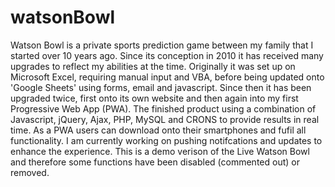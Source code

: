 # watsonBowl

Watson Bowl is a private sports prediction game between my family that I started over 10 years ago. Since its conception in 2010 it has received many upgrades to reflect my abilities at the time. Originally it was set up on Microsoft Excel, requiring manual input and VBA, before being updated onto 'Google Sheets' using forms, email and javascript. Since then it has been upgraded twice, first onto its own website and then again into my first Progressive Web App (PWA). The finished product using a combination of Javascript, jQuery, Ajax, PHP, MySQL and CRONS to provide results in real time. As a PWA users can download onto their smartphones and fufil all functionality. I am currently working on pushing notifcations and updates to enhance the experience. This is a demo verison of the Live Watson Bowl and therefore some functions have been disabled (commented out) or removed. 
